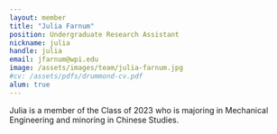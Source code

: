 ```yaml
---
layout: member
title: "Julia Farnum"
position: Undergraduate Research Assistant
nickname: julia
handle: julia
email: jfarnum@wpi.edu
image: /assets/images/team/julia-farnum.jpg
#cv: /assets/pdfs/drummond-cv.pdf
alum: true
---
```

Julia is a member of the Class of 2023 who is majoring in Mechanical Engineering and minoring in Chinese Studies.
